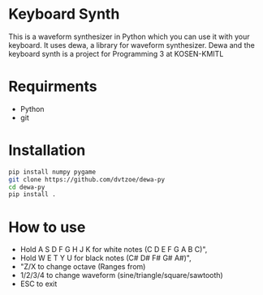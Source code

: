 # Keyboard Synth
This is a waveform synthesizer in Python which you can use it with your keyboard. It uses dewa, a library for waveform synthesizer. Dewa and the keyboard synth is a project for Programming 3 at KOSEN-KMITL

# Requirments
- Python
- git

# Installation
```bash
pip install numpy pygame
git clone https://github.com/dvtzoe/dewa-py
cd dewa-py
pip install .
```


# How to use

- Hold A S D F G H J K for white notes (C D E F G A B C)",
- Hold W E   T Y U for black notes (C# D#   F# G# A#)",
- "Z/X to change octave (Ranges from)
- 1/2/3/4 to change waveform (sine/triangle/square/sawtooth)
- ESC to exit


